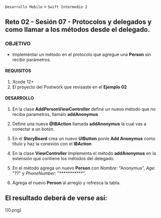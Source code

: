  `Desarrollo Mobile` > `Swift Intermedio 2`

## Reto 02 - Sesión 07 - Protocolos y delegados y como llamar a los métodos desde el delegado.

### OBJETIVO 

- Implementar un método en el protocolo que agregue una **Person** sin recibir parámetros.

#### REQUISITOS 

1. Xcode 12+
2. El proyecto del Postwork que revisaste en el **Ejemplo 02**

#### DESARROLLO

1. En la clase **AddPersonViewController** define un nuevo método que no reciba parametros, llamalo **addAnonymus**

2. Define una nueva **@IBAction** llamada **addAnonymus** la cual vas a conectar a un botón.

3. En el **StoryBoard** crea un nuevo **UIButton** ponle **Add Anonymus** como título y haz la conexión con el **IBAction**

4. En la clase **ViewController** Implementa el método **addAnonymus** en la extensión que contiene los métodos del delegado.

5. En el método agrega un nuevo **Person** con _Nombre_: "Anonymus", _Age_: "??" y _PhoneNumber_: "***********".

6. Agrega el nuevo **Person** al arreglo y refresca la tabla.

## El resultado deberá de verse así:

![0.png]